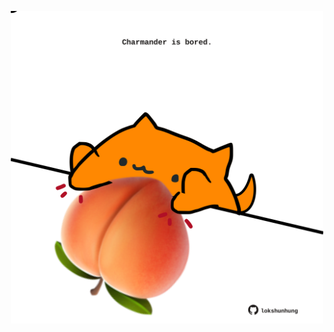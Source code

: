 <!-- built at 10/04/2023, 19:00:58 UTC -->
<p align="center">
  <img width="500" height="500" src="./ReadmeImage.svg">
</p>
